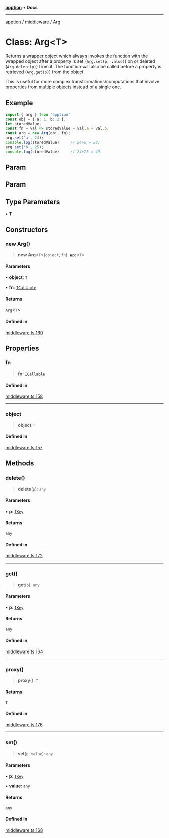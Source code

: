 [**apption**](../../README.md) • **Docs**

***

[apption](../../modules.md) / [middleware](../README.md) / Arg

# Class: Arg\<T\>

Returns a wrapper object which always invokes the function with the 
wrapped object after a property is set (`Arg.set(p, value)`) on or deleted (`Arg.delete(p)`) 
from it. The function will also be called before a property is retrieved (`Arg.get(p)`) 
from the object. 

This is useful for more complex transformations/computations that involve 
properties from multiple objects instead of a single one.

## Example

```ts
import { arg } from 'apption'
const obj = { a: 1, b: 2 };
let storedValue;
const fn = val => storedValue = val.a + val.b;
const arg = new Arg(obj, fn);
arg.set('a', 24);
console.log(storedValue)     // 24+2 = 26.
arg.set('b', 25);
console.log(storedValue)     // 24+25 = 49.
```

## Param

## Param

## Type Parameters

• **T**

## Constructors

### new Arg()

> **new Arg**\<`T`\>(`object`, `fn`): [`Arg`](Arg.md)\<`T`\>

#### Parameters

• **object**: `T`

• **fn**: [`ICallable`](../../types/interfaces/ICallable.md)

#### Returns

[`Arg`](Arg.md)\<`T`\>

#### Defined in

[middleware.ts:160](https://github.com/mksunny1/apption/blob/dbb9a0b63a254dcf90cb4a7766307cb86cadec9a/src/middleware.ts#L160)

## Properties

### fn

> **fn**: [`ICallable`](../../types/interfaces/ICallable.md)

#### Defined in

[middleware.ts:158](https://github.com/mksunny1/apption/blob/dbb9a0b63a254dcf90cb4a7766307cb86cadec9a/src/middleware.ts#L158)

***

### object

> **object**: `T`

#### Defined in

[middleware.ts:157](https://github.com/mksunny1/apption/blob/dbb9a0b63a254dcf90cb4a7766307cb86cadec9a/src/middleware.ts#L157)

## Methods

### delete()

> **delete**(`p`): `any`

#### Parameters

• **p**: [`IKey`](../../types/type-aliases/IKey.md)

#### Returns

`any`

#### Defined in

[middleware.ts:172](https://github.com/mksunny1/apption/blob/dbb9a0b63a254dcf90cb4a7766307cb86cadec9a/src/middleware.ts#L172)

***

### get()

> **get**(`p`): `any`

#### Parameters

• **p**: [`IKey`](../../types/type-aliases/IKey.md)

#### Returns

`any`

#### Defined in

[middleware.ts:164](https://github.com/mksunny1/apption/blob/dbb9a0b63a254dcf90cb4a7766307cb86cadec9a/src/middleware.ts#L164)

***

### proxy()

> **proxy**(): `T`

#### Returns

`T`

#### Defined in

[middleware.ts:176](https://github.com/mksunny1/apption/blob/dbb9a0b63a254dcf90cb4a7766307cb86cadec9a/src/middleware.ts#L176)

***

### set()

> **set**(`p`, `value`): `any`

#### Parameters

• **p**: [`IKey`](../../types/type-aliases/IKey.md)

• **value**: `any`

#### Returns

`any`

#### Defined in

[middleware.ts:168](https://github.com/mksunny1/apption/blob/dbb9a0b63a254dcf90cb4a7766307cb86cadec9a/src/middleware.ts#L168)
